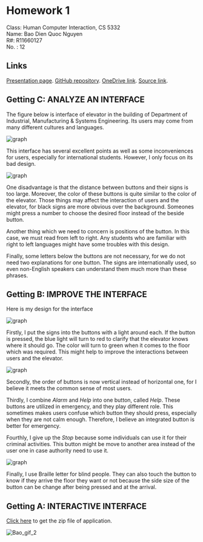 # Homework 1

Class: Human Computer Interaction, CS 5332\
Name: Bao Dien Quoc Nguyen\
R#: R11660127\
No. : 12

## Links

[Presentation page](https://baodnguyen.github.io/HCI_Homework1/).
[GitHub repository](https://github.com/BaoDNguyen/HCI_Homework1).
[OneDrive link](https://texastechuniversity-my.sharepoint.com/:u:/g/personal/bao_d_nguyen_ttu_edu/EYiDKctUrtdAhdTymOh7VmcBcR7UAWR6NH_haZdMbvXGPA?e=s7Deo6).
[Source link](https://github.com/BaoDNguyen/HCI_Homework1/blob/master/BaoDNguyen.zip).


## Getting C: ANALYZE AN INTERFACE

The figure below is interface of elevator in the building of Department of Industrial, Manufacturing & Systems Engineering.
Its users may come from many different cultures and languages.

![graph](https://github.com/BaoDNguyen/HCI_Homework1/blob/master/elevator0.png)

This interface has several excellent points as well as some inconveniences for users, especially for international students.
However, I only focus on its bad design.

![graph](https://github.com/BaoDNguyen/HCI_Homework1/blob/master/elevator2.png)

One disadvantage is that the distance between buttons and their signs is too large.
Moreover, the color of these buttons is quite similar to the color of the elevator.
Those things may affect the interaction of users and the elevator, for black signs are more obvious over the background.
Someones might press a number to choose the desired floor instead of the beside button.

Another thing which we need to concern is positions of the button.
In this case, we must read from left to right.
Any students who are familiar with right to left languages might have some troubles with this design.

Finally, some letters below the buttons are not necessary, for we do not need two explanations for one button.
The signs are internationally used, so even non-English speakers can understand them much more than these phrases.

## Getting B: IMPROVE THE INTERFACE

Here is my design for the interface

![graph](https://github.com/BaoDNguyen/HCI_Homework1/blob/master/interface.png)

Firstly, I put the signs into the buttons with a light around each.
If the button is pressed, the blue light will turn to red to clarify that the elevator knows where it should go.
The color will turn to green when it comes to the floor which was required.
This might help to improve the interactions between users and the elevator.

![graph](https://github.com/BaoDNguyen/HCI_Homework1/blob/master/elevator3.png)

Secondly, the order of buttons is now vertical instead of horizontal one, for I believe it meets the common sense of most users.

Thirdly, I combine *Alarm* and *Help* into one button, called *Help*.
These buttons are utilized in emergency, and they play different role.
This sometimes makes users confuse which button they should press, especially when they are not calm enough.
Therefore, I believe an integrated button is better for emergency.

Fourthly, I give up the *Stop* because some individuals can use it for their criminal activities.
This button might be move to another area instead of the user one in case authority need to use it.

![graph](https://github.com/BaoDNguyen/HCI_Homework1/blob/master/elevator5.png)

Finally, I use Braille letter for blind people.
They can also touch the button to know if they arrive the floor they want or not
because the side size of the button can be change after being pressed and at the arrival.

## Getting A: INTERACTIVE INTERFACE

[Click here](https://texastechuniversity-my.sharepoint.com/:u:/g/personal/bao_d_nguyen_ttu_edu/EYiDKctUrtdAhdTymOh7VmcBcR7UAWR6NH_haZdMbvXGPA?e=s7Deo6) to get the zip file of application.

![Bao_gif_2](https://media.giphy.com/media/THNvHL08g77d2FymHM/giphy.gif)
